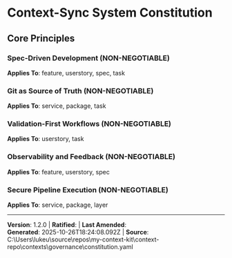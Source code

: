 # Context-Sync System Constitution
<!-- Constitution ID: CONST-CTX-SYNC -->




## Core Principles

### Spec-Driven Development (NON-NEGOTIABLE)
<!-- ID: spec-driven-development | Position: 0 -->





**Applies To**: feature, userstory, spec, task

### Git as Source of Truth (NON-NEGOTIABLE)
<!-- ID: git-single-source-of-truth | Position: 1 -->





**Applies To**: service, package, task

### Validation-First Workflows (NON-NEGOTIABLE)
<!-- ID: validation-first | Position: 2 -->





**Applies To**: userstory, task

### Observability and Feedback (NON-NEGOTIABLE)
<!-- ID: observability-and-feedback | Position: 3 -->





**Applies To**: feature, userstory, spec

### Secure Pipeline Execution (NON-NEGOTIABLE)
<!-- ID: secure-pipeline-execution | Position: 4 -->





**Applies To**: service, package, layer




---

**Version**: 1.2.0 | **Ratified**:  | **Last Amended**:   
**Generated**: 2025-10-26T18:24:08.092Z | **Source**: C:\Users\lukeu\source\repos\my-context-kit\context-repo\contexts\governance\constitution.yaml
